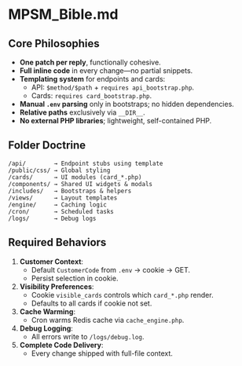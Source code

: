 # MPSM_Bible.md

## Core Philosophies
- **One patch per reply**, functionally cohesive.
- **Full inline code** in every change—no partial snippets.
- **Templating system** for endpoints and cards:
  - API: `$method/$path` + `requires api_bootstrap.php`.
  - Cards: `requires card_bootstrap.php`.
- **Manual `.env` parsing** only in bootstraps; no hidden dependencies.
- **Relative paths** exclusively via `__DIR__`.
- **No external PHP libraries**; lightweight, self-contained PHP.

## Folder Doctrine
```
/api/        → Endpoint stubs using template
/public/css/ → Global styling
/cards/      → UI modules (card_*.php)
/components/ → Shared UI widgets & modals
/includes/   → Bootstraps & helpers
/views/      → Layout templates
/engine/     → Caching logic
/cron/       → Scheduled tasks
/logs/       → Debug logs
```

## Required Behaviors
1. **Customer Context**:
   - Default `CustomerCode` from `.env` → cookie → GET.
   - Persist selection in cookie.
2. **Visibility Preferences**:
   - Cookie `visible_cards` controls which `card_*.php` render.
   - Defaults to all cards if cookie not set.
3. **Cache Warming**:
   - Cron warms Redis cache via `cache_engine.php`.
4. **Debug Logging**:
   - All errors write to `/logs/debug.log`.
5. **Complete Code Delivery**:
   - Every change shipped with full-file context.
